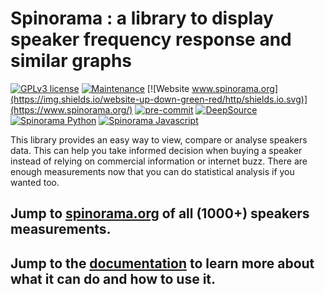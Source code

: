 # Spinorama : a library to display speaker frequency response and similar graphs

[![GPLv3 license](https://img.shields.io/badge/License-GPLv3-blue.svg)](http://perso.crans.org/besson/LICENSE.html)
[![Maintenance](https://img.shields.io/badge/Maintained%3F-yes-green.svg)](https://gitHub.com/pierreaubert/spinorama/graphs/commit-activity)
[![Website www.spinorama.org](https://img.shields.io/website-up-down-green-red/http/shields.io.svg)](https://www.spinorama.org/)
[![pre-commit](https://img.shields.io/badge/pre--commit-enabled-brightgreen?logo=pre-commit&logoColor=white)](https://github.com/pre-commit/pre-commit)
[![DeepSource](https://deepsource.io/gh/pierreaubert/spinorama.svg/?label=active+issues&show_trend=true)](https://deepsource.io/gh/pierreaubert/spinorama/?ref=repository-badge)
[![Spinorama Python](https://github.com/pierreaubert/spinorama/actions/workflows/pythonapp.yml/badge.svg?branch=develop)](https://github.com/pierreaubert/spinorama/actions/workflows/pythonapp.yml)
[![Spinorama Javascript](https://github.com/pierreaubert/spinorama/actions/workflows/webapp.yml/badge.svg?branch=develop)](https://github.com/pierreaubert/spinorama/actions/workflows/webapp.yml)

This library provides an easy way to view, compare or analyse speakers data. This can help you take informed decision when buying a speaker instead of relying on commercial information or internet buzz. There are enough measurements now that you can do statistical analysis if you wanted too.

## Jump to [spinorama.org](https://spinorama.org) of all (1000+) speakers measurements.

## Jump to the [documentation](https://spinorama.org/docs) to learn more about what it can do and how to use it.
